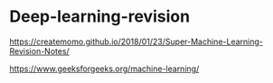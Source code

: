 # Deep-learning-revision

https://createmomo.github.io/2018/01/23/Super-Machine-Learning-Revision-Notes/

https://www.geeksforgeeks.org/machine-learning/
